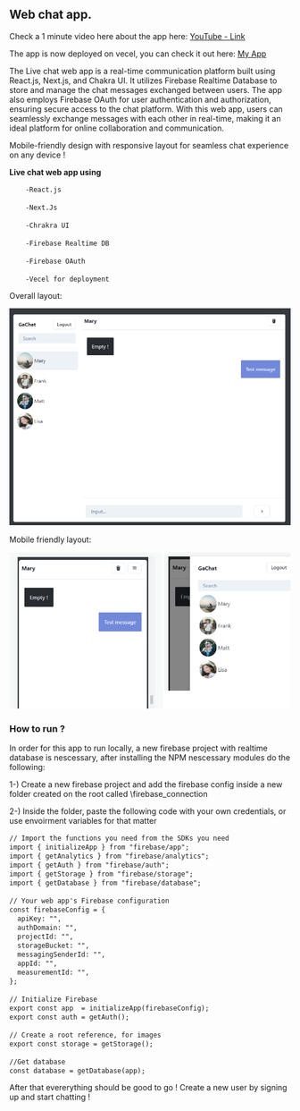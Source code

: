 <h2>Web chat app.</h2>

Check a 1 minute video here about the app here: <a href="https://www.youtube.com/watch?v=gmD8x76sXa0&ab_channel=ElementalFlow21" target="_blank">YouTube - Link</a>

The app is now deployed on vecel, you can check it out here:  [My App](https://livechat-app-alpha.vercel.app/)

The Live chat web app is a real-time communication platform built using React.js, Next.js, and Chakra UI. It utilizes Firebase Realtime Database to store and manage the chat messages exchanged between users. The app also employs Firebase OAuth for user authentication and authorization, ensuring secure access to the chat platform. With this web app, users can seamlessly exchange messages with each other in real-time, making it an ideal platform for online collaboration and communication.

Mobile-friendly design with responsive layout for seamless chat experience on any device !

<b>Live chat web app using</b> 

        -React.js 
        
        -Next.Js
        
        -Chrakra UI 
        
        -Firebase Realtime DB
        
        -Firebase OAuth
        
        -Vecel for deployment
        
Overall layout:
    
![First image](https://github.com/gabrielhsdev/Livechat-app/blob/main/ui.png?raw=true)

Mobile friendly layout:

![Image_2](https://github.com/gabrielhsdev/Livechat-app/blob/main/images/img_2.png?raw=true)

<h3>How to run ?</h3>
In order for this app to run locally, a new firebase project with realtime database is nescessary, after installing the NPM nescessary modules do the following:


1-) Create a new firebase project and add the firebase config inside a new folder created on the root called \firebase_connection

2-) Inside the folder, paste the following code with your own credentials, or use envoirment variables for that matter

```
// Import the functions you need from the SDKs you need
import { initializeApp } from "firebase/app";
import { getAnalytics } from "firebase/analytics";
import { getAuth } from "firebase/auth";
import { getStorage } from "firebase/storage";
import { getDatabase } from "firebase/database";

// Your web app's Firebase configuration
const firebaseConfig = {
  apiKey: "",
  authDomain: "",
  projectId: "",
  storageBucket: "",
  messagingSenderId: "",
  appId: "",
  measurementId: "",
};

// Initialize Firebase
export const app  = initializeApp(firebaseConfig);
export const auth = getAuth();

// Create a root reference, for images
export const storage = getStorage();

//Get database
const database = getDatabase(app);
```

After that evererything should be good to go ! Create a new user by signing up and start chatting !
